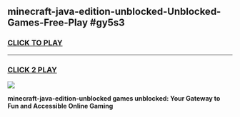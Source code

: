 
## minecraft-java-edition-unblocked-Unblocked-Games-Free-Play #gy5s3
<h3>
<a href="https://us.freeplayer.one?title=minecraft-java-edition-unblocked&ref=9M">CLICK TO PLAY</a></h3>
<hr>

<h3>
<a href="https://us.freeplayer.one?title=minecraft-java-edition-unblocked&ref=9M">CLICK 2 PLAY</a>
  
</h3>

<a href="https://us.freeplayer.one?title=minecraft-java-edition-unblocked&ref=9M"><img src="https://clearcache.store/games.png"></a>


**minecraft-java-edition-unblocked games unblocked: Your Gateway to Fun and Accessible Online Gaming**
